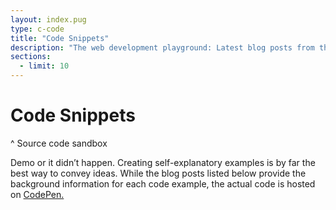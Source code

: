 ```yaml
---
layout: index.pug
type: c-code
title: "Code Snippets"
description: "The web development playground: Latest blog posts from the category “Code”."
sections:
  - limit: 10
---
```


# Code Snippets
^ Source code sandbox

Demo or it didn’t happen. Creating self-explanatory examples is by far the best way to convey ideas. While the blog posts listed below provide the background information for each code example, the actual code is hosted on [CodePen.](https://codepen.io/)
